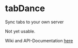 # tabDance
Sync tabs to your own server

Not yet usable.

Wiki and API-Documentation [here](https://github.com/Verdict7/tabDance/wiki)
